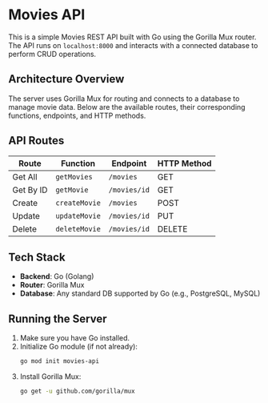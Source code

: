 # Movies API

This is a simple Movies REST API built with Go using the Gorilla Mux router. The API runs on `localhost:8000` and interacts with a connected database to perform CRUD operations.

## Architecture Overview

The server uses Gorilla Mux for routing and connects to a database to manage movie data. Below are the available routes, their corresponding functions, endpoints, and HTTP methods.

## API Routes

| Route       | Function       | Endpoint      | HTTP Method |
|-------------|----------------|---------------|-------------|
| Get All     | `getMovies`    | `/movies`     | GET         |
| Get By ID   | `getMovie`     | `/movies/id`  | GET         |
| Create      | `createMovie`  | `/movies`     | POST        |
| Update      | `updateMovie`  | `/movies/id`  | PUT         |
| Delete      | `deleteMovie`  | `/movies/id`  | DELETE      |

## Tech Stack

- **Backend**: Go (Golang)
- **Router**: Gorilla Mux
- **Database**: Any standard DB supported by Go (e.g., PostgreSQL, MySQL)

## Running the Server

1. Make sure you have Go installed.
2. Initialize Go module (if not already):
   ```bash
   go mod init movies-api

3. Install Gorilla Mux:
   ```bash
   go get -u github.com/gorilla/mux

